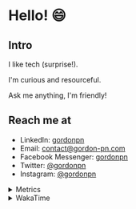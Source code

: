 # Hello! 😄

## Intro

I like tech (surprise!).

I'm curious and resourceful.

Ask me anything, I'm friendly!

## Reach me at

- LinkedIn: [gordonpn](https://www.linkedin.com/in/gordonpn/)
- Email: [contact@gordon-pn.com](mailto:contact@gordon-pn.com)
- Facebook Messenger: [gordonpn](https://www.messenger.com/t/Gordonpn)
- Twitter: [@gordonpn](https://twitter.com/Gordonpn)
- Instagram: [@gordonpn](https://www.instagram.com/gordonpn/)

<details>
  <summary>Metrics</summary>

  <img align="center" src="https://github.com/gordonpn/gordonpn/blob/master/github-metrics.svg" alt="GitHub Metrics">

</details>

<details>
  <summary>WakaTime</summary>

  <!--START_SECTION:waka-->
**I'm an Early 🐤** 

```text
🌞 Morning                2628 commits        ████░░░░░░░░░░░░░░░░░░░░░   17.93 % 
🌆 Daytime                5757 commits        ██████████░░░░░░░░░░░░░░░   39.28 % 
🌃 Evening                6091 commits        ██████████░░░░░░░░░░░░░░░   41.56 % 
🌙 Night                  180 commits         ░░░░░░░░░░░░░░░░░░░░░░░░░   01.23 % 
```
📅 **I'm Most Productive on Sunday** 

```text
Monday                   2151 commits        ████░░░░░░░░░░░░░░░░░░░░░   14.68 % 
Tuesday                  2087 commits        ████░░░░░░░░░░░░░░░░░░░░░   14.24 % 
Wednesday                2245 commits        ████░░░░░░░░░░░░░░░░░░░░░   15.32 % 
Thursday                 2200 commits        ████░░░░░░░░░░░░░░░░░░░░░   15.01 % 
Friday                   1419 commits        ██░░░░░░░░░░░░░░░░░░░░░░░   09.68 % 
Saturday                 1903 commits        ███░░░░░░░░░░░░░░░░░░░░░░   12.98 % 
Sunday                   2651 commits        █████░░░░░░░░░░░░░░░░░░░░   18.09 % 
```


📊 **This Week I Spent My Time On** 

```text
💬 Programming Languages: 
Java                     33 hrs 6 mins       █████████████████████░░░░   84.00 % 
TypeScript               2 hrs 19 mins       █░░░░░░░░░░░░░░░░░░░░░░░░   05.92 % 
ERB                      2 hrs               █░░░░░░░░░░░░░░░░░░░░░░░░   05.10 % 
JSON                     28 mins             ░░░░░░░░░░░░░░░░░░░░░░░░░   01.19 % 
brazil-config            28 mins             ░░░░░░░░░░░░░░░░░░░░░░░░░   01.18 % 

🔥 Editors: 
IntelliJ                 38 hrs 44 mins      █████████████████████████   98.32 % 
VS Code                  39 mins             ░░░░░░░░░░░░░░░░░░░░░░░░░   01.68 % 
```


 Last Updated on 31/03/2023 16:25:23 UTC
<!--END_SECTION:waka-->
</details>
